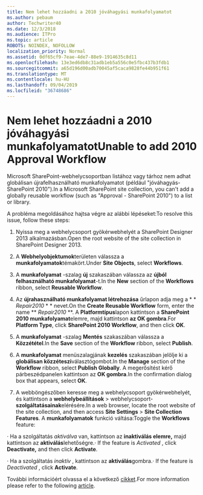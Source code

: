```yaml
---
title: Nem lehet hozzáadni a 2010 jóváhagyási munkafolyamatot
ms.author: pebaum
author: Techwriter40
ms.date: 12/3/2018
ms.audience: ITPro
ms.topic: article
ROBOTS: NOINDEX, NOFOLLOW
localization_priority: Normal
ms.assetid: 0df65cf9-7eae-4de7-88e9-1914635c8d11
ms.openlocfilehash: 13e3ed6db8c31adb1eb5a556c0e5fbc437b3fdb1
ms.sourcegitcommit: a65d196d00adb70045af5caca9828fe44b951f61
ms.translationtype: MT
ms.contentlocale: hu-HU
ms.lasthandoff: 09/04/2019
ms.locfileid: "36748686"
---
```

# <a name="unable-to-add-2010-approval-workflow"></a><span data-ttu-id="c3b7f-102">Nem lehet hozzáadni a 2010 jóváhagyási munkafolyamatot</span><span class="sxs-lookup"><span data-stu-id="c3b7f-102">Unable to add 2010 Approval Workflow</span></span>

<span data-ttu-id="c3b7f-103">Microsoft SharePoint-webhelycsoportban listához vagy tárhoz nem adhat globálisan újrafelhasználható munkafolyamatot (például "jóváhagyás-SharePoint 2010").</span><span class="sxs-lookup"><span data-stu-id="c3b7f-103">In a Microsoft SharePoint site collection, you can't add a globally reusable workflow (such as "Approval - SharePoint 2010") to a list or library.</span></span>
  
<span data-ttu-id="c3b7f-104">A probléma megoldásához hajtsa végre az alábbi lépéseket:</span><span class="sxs-lookup"><span data-stu-id="c3b7f-104">To resolve this issue, follow these steps:</span></span> 
  
1. <span data-ttu-id="c3b7f-105">Nyissa meg a webhelycsoport gyökérwebhelyét a SharePoint Designer 2013 alkalmazásban.</span><span class="sxs-lookup"><span data-stu-id="c3b7f-105">Open the root website of the site collection in SharePoint Designer 2013.</span></span>
  
2. <span data-ttu-id="c3b7f-106">A **Webhelyobjektumok**területen válassza a **munkafolyamatok**témakört.</span><span class="sxs-lookup"><span data-stu-id="c3b7f-106">Under **Site Objects**, select **Workflows**.</span></span> 
  
3. <span data-ttu-id="c3b7f-107">A **munkafolyamat** -szalag **új** szakaszában válassza az **újból felhasználható munkafolyamat**-t.</span><span class="sxs-lookup"><span data-stu-id="c3b7f-107">In the **New** section of the **Workflows** ribbon, select **Reusable Workflow**.</span></span> 
  
4. <span data-ttu-id="c3b7f-108">Az **újrahasználható munkafolyamat létrehozása** űrlapon adja meg a \* \* *Repair2010* \* \* nevet.</span><span class="sxs-lookup"><span data-stu-id="c3b7f-108">On the **Create Reusable Workflow** form, enter the name \*\* *Repair2010* \*\*.</span></span> <span data-ttu-id="c3b7f-109">A **Platformtípus**lapon kattintson a **SharePoint 2010 munkafolyamat**elemre, majd kattintson **az OK gombra**.</span><span class="sxs-lookup"><span data-stu-id="c3b7f-109">For **Platform Type**, click **SharePoint 2010 Workflow**, and then click **OK**.</span></span> 
  
1. <span data-ttu-id="c3b7f-110">A **munkafolyamat** -szalag **Mentés** szakaszában válassza a **Közzététel**.</span><span class="sxs-lookup"><span data-stu-id="c3b7f-110">In the **Save** section of the **Workflow** ribbon, select **Publish**.</span></span> 
  
2. <span data-ttu-id="c3b7f-111">A **munkafolyamat** menüszalagjának **kezelés** szakaszában jelölje ki a **globálisan közzéteszi**választógombot.</span><span class="sxs-lookup"><span data-stu-id="c3b7f-111">In the **Manage** section of the **Workflow** ribbon, select **Publish Globally**.</span></span> <span data-ttu-id="c3b7f-112">A megerősítést kérő párbeszédpanelen kattintson az **OK gombra**.</span><span class="sxs-lookup"><span data-stu-id="c3b7f-112">In the confirmation dialog box that appears, select **OK**.</span></span> 
  
3. <span data-ttu-id="c3b7f-113">A webböngészőben keresse meg a webhelycsoport gyökérwebhelyét, és kattintson a **webhelybeállítások** \> webhelycsoport- **szolgáltatásainak**elérésére.</span><span class="sxs-lookup"><span data-stu-id="c3b7f-113">In a web browser, locate the root website of the site collection, and then access **Site Settings** \> **Site Collection Features**.</span></span> <span data-ttu-id="c3b7f-114">A **munkafolyamatok** funkció váltása:</span><span class="sxs-lookup"><span data-stu-id="c3b7f-114">Toggle the **Workflows** feature:</span></span> 
  
<span data-ttu-id="c3b7f-115">· Ha a szolgáltatás *aktiválva* van, kattintson az **inaktiválás elemre,** majd kattintson az **aktiválás**lehetőségre.</span><span class="sxs-lookup"><span data-stu-id="c3b7f-115">· If the feature is  *Activated*  , click **Deactivate,** and then click **Activate**.</span></span> 
  
<span data-ttu-id="c3b7f-116">· Ha a szolgáltatás *inaktív* , kattintson az **aktiválás**gombra.</span><span class="sxs-lookup"><span data-stu-id="c3b7f-116">· If the feature is  *Deactivated*  , click **Activate**.</span></span> 
  
<span data-ttu-id="c3b7f-117">További információért olvassa el a következő [cikket](https://go.microsoft.com/fwlink/?linkid=2047770&amp;clcid=0x409).</span><span class="sxs-lookup"><span data-stu-id="c3b7f-117">For more information please refer to the following [article](https://go.microsoft.com/fwlink/?linkid=2047770&amp;clcid=0x409).</span></span>
  


